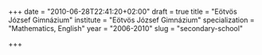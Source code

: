 +++
date = "2010-06-28T22:41:20+02:00"
draft = true
title = "Eötvös József Gimnázium"
institute = "Eötvös József Gimnázium"
specialization = "Mathematics, English"
year = "2006-2010"
slug = "secondary-school"

+++


